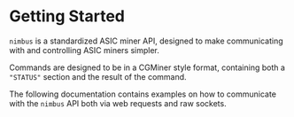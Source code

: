 # Getting Started

`nimbus` is a standardized ASIC miner API, designed to make communicating with and controlling ASIC miners simpler.

Commands are designed to be in a CGMiner style format, containing both a `"STATUS"` section and the result of the command.

The following documentation contains examples on how to communicate with the `nimbus` API both via web requests and raw sockets.
